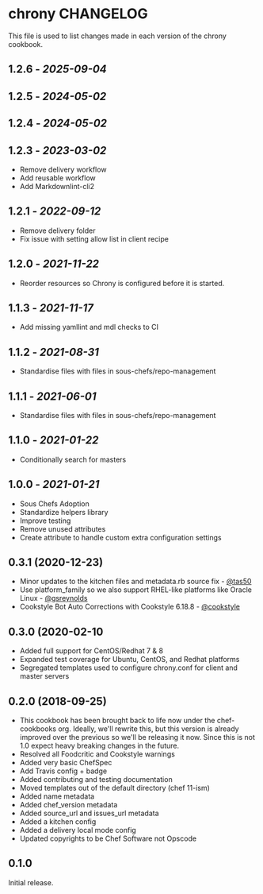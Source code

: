 # chrony CHANGELOG

This file is used to list changes made in each version of the chrony cookbook.

## 1.2.6 - *2025-09-04*

## 1.2.5 - *2024-05-02*

## 1.2.4 - *2024-05-02*

## 1.2.3 - *2023-03-02*

* Remove delivery workflow
* Add reusable workflow
* Add Markdownlint-cli2

## 1.2.1 - *2022-09-12*

* Remove delivery folder
* Fix issue with setting allow list in client recipe

## 1.2.0 - *2021-11-22*

* Reorder resources so Chrony is configured before it is started.

## 1.1.3 - *2021-11-17*

* Add missing yamllint and mdl checks to CI

## 1.1.2 - *2021-08-31*

* Standardise files with files in sous-chefs/repo-management

## 1.1.1 - *2021-06-01*

* Standardise files with files in sous-chefs/repo-management

## 1.1.0 - *2021-01-22*

* Conditionally search for masters

## 1.0.0 - *2021-01-21*

* Sous Chefs Adoption
* Standardize helpers library
* Improve testing
* Remove unused attributes
* Create attribute to handle custom extra configuration settings

## 0.3.1 (2020-12-23)

* Minor updates to the kitchen files and metadata.rb source fix - [@tas50](https://github.com/tas50)
* Use platform_family so we also support RHEL-like platforms like Oracle Linux - [@gsreynolds](https://github.com/gsreynolds)
* Cookstyle Bot Auto Corrections with Cookstyle 6.18.8 - [@cookstyle](https://github.com/cookstyle)

## 0.3.0 (2020-02-10

* Added full support for CentOS/Redhat 7 & 8
* Expanded test coverage for Ubuntu, CentOS, and Redhat platforms
* Segregated templates used to configure chrony.conf for client and master servers

## 0.2.0 (2018-09-25)

* This cookbook has been brought back to life now under the chef-cookbooks org. Ideally, we'll rewrite this, but this version is already improved over the previous so we'll be releasing it now. Since this is not 1.0 expect heavy breaking changes in the future.
* Resolved all Foodcritic and Cookstyle warnings
* Added very basic ChefSpec
* Add Travis config + badge
* Added contributing and testing documentation
* Moved templates out of the default directory (chef 11-ism)
* Added name metadata
* Added chef_version metadata
* Added source_url and issues_url metadata
* Added a kitchen config
* Added a delivery local mode config
* Updated copyrights to be Chef Software not Opscode

## 0.1.0

Initial release.
